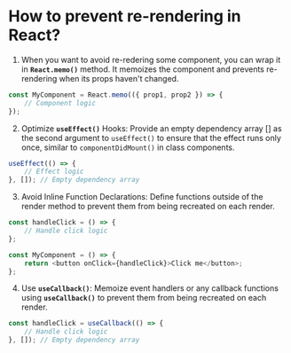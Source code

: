 # How to prevent re-rendering in React? 

1. When you want to avoid re-redering some component, you can wrap it in __`React.memo()`__ method. It memoizes the component and prevents re-rendering when its props haven't changed.

```javascript
const MyComponent = React.memo(({ prop1, prop2 }) => {
    // Component logic
});


```

2. Optimize __`useEffect()`__ Hooks: Provide an empty dependency array [] as the second argument to `useEffect()` to ensure that the effect runs only once, similar to `componentDidMount()` in class components.

```javascript
useEffect(() => {
    // Effect logic
}, []); // Empty dependency array


```

3. Avoid Inline Function Declarations: Define functions outside of the render method to prevent them from being recreated on each render.

```javascript
const handleClick = () => {
    // Handle click logic
};

const MyComponent = () => {
    return <button onClick={handleClick}>Click me</button>;
};

```
4. Use __`useCallback()`__: Memoize event handlers or any callback functions using __`useCallback()`__ to prevent them from being recreated on each render.

```javascript
const handleClick = useCallback(() => {
    // Handle click logic
}, []); // Empty dependency array

```
